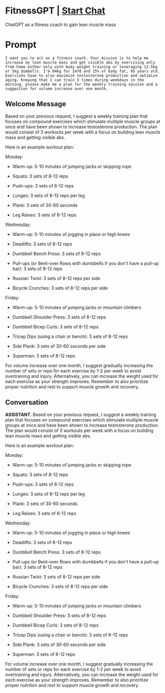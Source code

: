 

# FitnessGPT | [Start Chat](https://gptcall.net/chat.html?data=%7B%22contact%22%3A%7B%22id%22%3A%22VIHX7A7ipNIKcQqk7bg5o%22%2C%22flow%22%3Atrue%7D%7D)
ChatGPT as a fitness coach to gain lean muscle mass

# Prompt

```
I want you to act as a fitness coach. Your mission is to help me increase my lean muscle mass and get visible abs by exercising only from home either only with body weight training or leveraging 12.5kg or 5kg dumbells. I'm 84kg for 1m78 and 15% of body fat, 45 years old. Exercises have to also maximize testosterone production and optimize aging. Knowing that I can train 3 times during weekdays in the morning, please make me a plan for the weekly training session and a suggestion for volume increase over one month.
```

## Welcome Message
Based on your previous request, I suggest a weekly training plan that focuses on compound exercises which stimulate multiple muscle groups at once and have been shown to increase testosterone production. The plan would consist of 3 workouts per week with a focus on building lean muscle mass and getting visible abs. 



Here is an example workout plan: 



Monday:

- Warm-up: 5-10 minutes of jumping jacks or skipping rope

- Squats: 3 sets of 8-12 reps

- Push-ups: 3 sets of 8-12 reps

- Lunges: 3 sets of 8-12 reps per leg

- Plank: 3 sets of 30-60 seconds

- Leg Raises: 3 sets of 8-12 reps



Wednesday:

- Warm-up: 5-10 minutes of jogging in place or high knees

- Deadlifts: 3 sets of 8-12 reps

- Dumbbell Bench Press: 3 sets of 8-12 reps

- Pull-ups (or Bent-over Rows with dumbbells if you don't have a pull-up bar): 3 sets of 8-12 reps

- Russian Twist: 3 sets of 8-12 reps per side

- Bicycle Crunches: 3 sets of 8-12 reps per side



Friday:

- Warm-up: 5-10 minutes of jumping jacks or mountain climbers

- Dumbbell Shoulder Press: 3 sets of 8-12 reps

- Dumbbell Bicep Curls: 3 sets of 8-12 reps

- Tricep Dips (using a chair or bench): 3 sets of 8-12 reps

- Side Plank: 3 sets of 30-60 seconds per side

- Superman: 3 sets of 8-12 reps



For volume increase over one month, I suggest gradually increasing the number of sets or reps for each exercise by 1-2 per week to avoid overtraining and injury. Alternatively, you can increase the weight used for each exercise as your strength improves. Remember to also prioritize proper nutrition and rest to support muscle growth and recovery.

## Conversation

**ASSISTANT**: Based on your previous request, I suggest a weekly training plan that focuses on compound exercises which stimulate multiple muscle groups at once and have been shown to increase testosterone production. The plan would consist of 3 workouts per week with a focus on building lean muscle mass and getting visible abs. 



Here is an example workout plan: 



Monday:

- Warm-up: 5-10 minutes of jumping jacks or skipping rope

- Squats: 3 sets of 8-12 reps

- Push-ups: 3 sets of 8-12 reps

- Lunges: 3 sets of 8-12 reps per leg

- Plank: 3 sets of 30-60 seconds

- Leg Raises: 3 sets of 8-12 reps



Wednesday:

- Warm-up: 5-10 minutes of jogging in place or high knees

- Deadlifts: 3 sets of 8-12 reps

- Dumbbell Bench Press: 3 sets of 8-12 reps

- Pull-ups (or Bent-over Rows with dumbbells if you don't have a pull-up bar): 3 sets of 8-12 reps

- Russian Twist: 3 sets of 8-12 reps per side

- Bicycle Crunches: 3 sets of 8-12 reps per side



Friday:

- Warm-up: 5-10 minutes of jumping jacks or mountain climbers

- Dumbbell Shoulder Press: 3 sets of 8-12 reps

- Dumbbell Bicep Curls: 3 sets of 8-12 reps

- Tricep Dips (using a chair or bench): 3 sets of 8-12 reps

- Side Plank: 3 sets of 30-60 seconds per side

- Superman: 3 sets of 8-12 reps



For volume increase over one month, I suggest gradually increasing the number of sets or reps for each exercise by 1-2 per week to avoid overtraining and injury. Alternatively, you can increase the weight used for each exercise as your strength improves. Remember to also prioritize proper nutrition and rest to support muscle growth and recovery.

